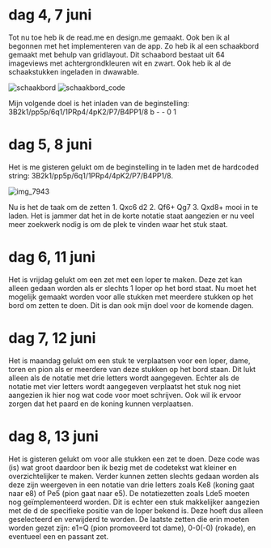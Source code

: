 # dag 4, 7 juni

Tot nu toe heb ik de read.me en design.me gemaakt. Ook ben ik al begonnen met het implementeren van de app. Zo heb ik al een schaakbord gemaakt met behulp van gridlayout. Dit schaabord bestaat uit 64 imageviews met achtergrondkleuren wit en zwart. Ook heb ik al de schaakstukken ingeladen in dwawable. 

![schaakbord](https://user-images.githubusercontent.com/36193067/41087605-696ace3a-6a3d-11e8-8a43-584ad7cff8cb.png)
![schaakbord_code](https://user-images.githubusercontent.com/36193067/41087606-69883ad8-6a3d-11e8-8fcd-8e8862540005.png)

Mijn volgende doel is het inladen van de beginstelling: 3B2k1/pp5p/6q1/1PRp4/4pK2/P7/B4PP1/8 b - - 0 1

# dag 5, 8 juni
Het is me gisteren gelukt om de beginstelling in te laden met de hardcoded string: 3B2k1/pp5p/6q1/1PRp4/4pK2/P7/B4PP1/8.

![img_7943](https://user-images.githubusercontent.com/36193067/41151198-5f1ae040-6b10-11e8-8c19-bbd1cec4d1de.JPG)

Nu is het de taak om de zetten 1. Qxc6 d2 2. Qf6+ Qg7 3. Qxd8+ mooi in te laden. Het is jammer dat het in de korte notatie staat aangezien er nu veel meer zoekwerk nodig is om de plek te vinden waar het stuk staat.

# dag 6, 11 juni
Het is vrijdag gelukt om een zet met een loper te maken. Deze zet kan alleen gedaan worden als er slechts 1 loper op het bord staat. Nu moet het mogelijk gemaakt worden voor alle stukken met meerdere stukken op het bord om zetten te doen. Dit is dan ook mijn doel voor de komende dagen.

# dag 7, 12 juni
Het is maandag gelukt om een stuk te verplaatsen voor een loper, dame, toren en pion als er meerdere van deze stukken op het bord staan. Dit lukt alleen als de notatie met drie letters wordt aangegeven. Echter als de notatie met vier letters wordt aangegeven verplaatst het stuk nog niet aangezien ik hier nog wat code voor moet schrijven. Ook wil ik ervoor zorgen dat het paard en de koning kunnen verplaatsen.

# dag 8, 13 juni
Het is gisteren gelukt om voor alle stukken een zet te doen. Deze code was (is) wat groot daardoor ben ik bezig met de codetekst wat kleiner en overzichtelijker te maken. Verder kunnen zetten slechts gedaan worden als deze zijn weergeven in een notatie van drie letters zoals Ke8 (koning gaat naar e8) of Pe5 (pion gaat naar e5). De notatiezetten zoals Lde5 moeten nog geïmplementeerd worden. Dit is echter een stuk makkelijker aangezien met de d de specifieke positie van de loper bekend is. Deze hoeft dus alleen geselecteerd en verwijderd te worden. De laatste zetten die erin moeten worden gezet zijn: e1=Q (pion promoveerd tot dame), 0-0(-0) (rokade), en eventueel een en passant zet. 

